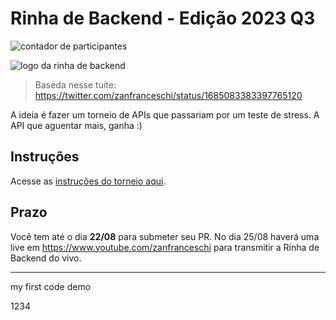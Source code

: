 # Rinha de Backend - Edição 2023 Q3

![contador de participantes](/misc/contador-participantes.svg)

![logo da rinha de backend](/misc/logo.jpg)

> Baseda nesse tuíte: https://twitter.com/zanfranceschi/status/1685083383397765120

A ideia é fazer um torneio de APIs que passariam por um teste de stress. A API que aguentar mais, ganha :)

## Instruções
Acesse as [instruções do torneio aqui](/INSTRUCOES.md).


## Prazo
Você tem até o dia **22/08** para submeter seu PR. No dia 25/08 haverá uma live em https://www.youtube.com/zanfranceschi para transmitir a Rinha de Backend do vivo.

----------------

my first code demo

1234

